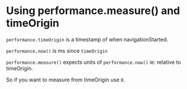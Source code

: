 # Using performance.measure() and timeOrigin

`performance.timeOrigin` is a timestamp of when navigationStarted.

`performance.now()` is ms since `timeOrigin`

`performance.measure()` expects units of `performance.now()` ie: relative to timeOrigin.

So if you want to measure from timeOrigin use `0`.
